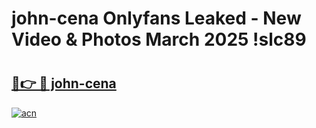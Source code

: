 # john-cena Onlyfans Leaked - New Video & Photos March 2025 !slc89

# <h2><a href="https://dbj9yg.iuczelnia.edu.pl?title=john-cena&ref=slc89">🔗👉 🔴 john-cena</a></h2>

[![acn](https://github.com/user-attachments/assets/0f9c940e-d8b0-45ae-aac7-cd30a18b3e1c)](https://dbj9yg.iuczelnia.edu.pl?title=john-cena&ref=slc89)

